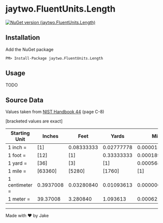 # jaytwo.FluentUnits.Length

[![NuGet version (jaytwo.FluentUnits.Length)](https://img.shields.io/nuget/v/jaytwo.FluentUnits.Length.svg?style=flat-square)](https://www.nuget.org/packages/jaytwo.FluentUnits.Length/)

## Installation

Add the NuGet package

```
PM> Install-Package jaytwo.FluentUnits.Length
```

## Usage

TODO

## Source Data

Values taken from [NIST Handbook 44](https://nvlpubs.nist.gov/nistpubs/hb/2019/NIST.HB.44-2019.pdf) (page C-8)

[bracketed values are exact]

| Starting Unit  | Inches    | Feet       | Yards      | Miles          | Centimeters    | Meters     |
| -------------- | --------- | ---------- | ---------- | -------------- | -------------- | ---------- |
| 1 inch =       | [1]       | 0.08333333 | 0.02777778 | 0.00001578283  | [2.54]         | [0.0254]   |
| 1 foot =       | [12]      | [1]        | 0.33333333 | 0.0001893939   | [30.48]        | [0.3048]   |
| 1 yard =       | [36]      | [3]        | [1]        | 0.0005681818   | [91.44]        | [0.9144]   |
| 1 mile =       | [63360]   | [5280]     | [1760]     | [1]            | [160934.4]     | [1609.344] |
| 1 centimeter = | 0.3937008 | 0.03280840 | 0.01093613 | 0.000006213712 | [1]            | [0.01]     |
| 1 meter =      | 39.37008  | 3.280840   | 1.093613   | 0.0006213712   | [100]          | [1]        |


---

Made with &hearts; by Jake
